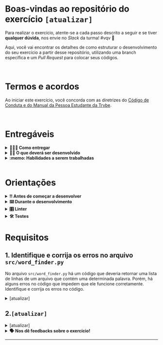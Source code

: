> <!-- # **Diretrizes de como usar o template para lição de Exercício como projeto ** -->

> <!-- O template contém um direcional de como deve ser a estrutura padrão dessa lição. -->

<!--⚠️ **_Ao produzir uma nova lição de exercício como projeto, copie esse template para o dia de conteúdo que está produzindo._**-->

<!-- - Edite os pontos necessários de acordo com a legenda abaixo:-->

<!-- > `[atualizar]`: Itens de preenchimento obrigatórios pelo time de Currículo (HS,SK e BT). As orientações de como preencher esse template estão em formato de comentários.Utilize-as para garantir que o uso do template está de acordo com as premissas da nossa Metodologia Trybe. -->

<!-- >`[HS]`: Orientações destinadas ao time de Hard Skills -->

<!-- >`[SK]`: Orientações destinadas ao time de Soft Skills -->

<!-- >`[BT]`: Orientações destinadas ao time de Busca por Trabalho -->

<!-- Os exercícios como projeto ajudam previamente as pessoas estudantes a realizar os projetos, pois possuem um repositório no Github com avaliadores automatizados. Esses exercícios possuem um nível de dificuldade menor, se comparados aos projetos, e não valem nota. Nesse sentido, são um instrumento de avaliação formativa durante o processo de aprendizagem. -->

<!-- Uma premissas da criação de novos exercícios como projetos é que eles devem caber no tempo disponível no dia para sua realização. Mais especificamente, todos os exercícios como projeto devem ocupar no máximo 75% do tempo disponível no dia. Este tempo é a soma do tempo para exercícios com o tempo de mentoria técnica.
Para estimarmos o tempo que uma pessoa estudante leva para fazer um exercício, seguimos a seguinte regra: 2,5x o tempo que uma pessoa com domínio do conteúdo leva para realizá-lo. -->

# Boas-vindas ao repositório do exercício `[atualizar]`

Para realizar o exercício, atente-se a cada passo descrito a seguir e se tiver **qualquer dúvida**, nos envie no _Slack_ da turma! #vqv 🚀

Aqui, você vai encontrar os detalhes de como estruturar o desenvolvimento do seu exercício a partir desse repositório, utilizando uma branch específica e um _Pull Request_ para colocar seus códigos.

<br />

# Termos e acordos

Ao iniciar este exercício, você concorda com as diretrizes do [Código de Conduta e do Manual da Pessoa Estudante da Trybe](https://app.betrybe.com/learn/student-manual/codigo-de-conduta-da-pessoa-estudante).

<br />

# Entregáveis

<details>
<summary><strong>🤷🏽‍♀️ Como entregar</strong></summary><br />

Para entregar o seu exercício, você deverá criar um _Pull Request_ neste repositório.

Lembre-se que você pode consultar nosso conteúdo sobre [Git & GitHub](https://app.betrybe.com/learn/course/5e938f69-6e32-43b3-9685-c936530fd326/module/fc998c60-386e-46bc-83ca-4269beb17e17/section/fe827a71-3222-4b4d-a66f-ed98e09961af/day/1a530297-e176-4c79-8ed9-291ae2950540/lesson/2b2edce7-9c49-4907-92a2-aa571f823b79) e nosso [Blog - Git & GitHub](https://blog.betrybe.com/tecnologia/git-e-github/) sempre que precisar!

</details>
  
<details>
<summary><strong>🧑‍💻 O que deverá ser desenvolvido</strong></summary><br />

<!-- Explicar brevemente o que será realizado ao longo do exercício. Aqui, é a porta de entrada para o exercício como projeto. 
Exemplo: Vamos fazer um exercício que vai deixar nítido como funções,com responsabilidades bem definidas,deixam o código mais bem escrito. Para isso, vamos criar uma série de funções com respostas já definidas e exercitar nossa lógica de programação.
-->

`[atualizar]`
<br />

</details>
  
<details>
  <summary><strong>:memo: Habilidades a serem trabalhadas</strong></summary><br />

Neste exercício, verificamos se você é capaz de:

`[atualizar]`
<!-- habilidade -->
`[atualizar]`
<!-- habilidade -->
`[atualizar]`
<!-- habilidade -->

<!-- [HS] Escrevam as habilidade utilizando a Taxonomia de Bloom. -->

</details>

<br/>

# Orientações
  
<details>

   <summary><strong>‼ Antes de começar a desenvolver </strong></summary><br />

<!-- [HS] Aqui, deve-se adicionar os comandos mais utilizados e orientações de como preparar o repositório. Atualize o nome do repositório do exercício nas instruções a seguir -->

1. Clone o repositório

- Use o comando: `[atualizar]`
- Entre na pasta do repositório que você acabou de clonar:
  - `[atualizar]`

2. Instale as dependências

- npm install

3. Crie uma branch a partir da branch `main`

- Verifique que você está na branch `main`
  - Exemplo: `git branch`
- Se você não estiver, mude para a branch `main`
  - Exemplo: `git checkout main`
- Agora, crie uma branch à qual você vai submeter os `commits` do seu exercício:
  - Você deve criar uma branch no seguinte formato: `nome-sobrenome-nome-do-exercício`;
  - Exemplo: `git checkout -b maria-soares-lessons-learned`

4. Crie na raiz do exercício os arquivos que você precisará desenvolver:

- Verifique que você está na raiz do exercício:
  - Exemplo: `pwd` -> o retorno vai ser algo tipo _/Users/maria/code/**sd-0x-project-lessons-learned**_
- Crie os arquivos index.html e style.css:
  - Exemplo: `touch index.html style.css`

5. Adicione as mudanças ao _stage_ do Git e faça um `commit`

- Verifique que as mudanças ainda não estão no _stage_:
  - Exemplo: `git status` (devem aparecer listados os novos arquivos em vermelho)
- Adicione o novo arquivo ao _stage_ do Git:
  - Exemplo:
    - `git add .` (adicionando todas as mudanças - _que estavam em vermelho_ - ao stage do Git)
    - `git status` (devem aparecer listados os arquivos em verde)
- Faça o `commit` inicial:
  - Exemplo:
    - `git commit -m 'iniciando o exercício. VAMOS COM TUDO :rocket:'` (fazendo o primeiro commit)
    - `git status` (deve aparecer uma mensagem tipo _nothing to commit_ )

6. Adicione a sua branch com o novo `commit` ao repositório remoto

- Usando o exemplo anterior: `git push -u origin maria-soares-lessons-learned`

7. Crie um novo `Pull Request` _(PR)_

- Vá até a página de _Pull Requests_ do [repositório no GitHub](https://github.com/tryber/sd-0x-project-lessons-learned/pulls)
  - Clique no botão verde _"New pull request"_
  - Clique na caixa de seleção _"Compare"_ e escolha a sua branch **com atenção**
- Coloque um título para o seu _Pull Request_
  - Exemplo: _"Cria tela de busca"_
- Clique no botão verde _"Create pull request"_

- Adicione uma descrição para o _Pull Request_, um título nítido que o identifique, e clique no botão verde _"Create pull request"_

 <img width="1335" alt="Exemplo de pull request" src="https://user-images.githubusercontent.com/42356399/166255109-b95e6eb4-2503-45e5-8fb3-cf7caa0436e5.png">

- Volte até a [página de _Pull Requests_ do repositório](https://github.com/tryber/sd-0x-project-lessons-learned/pulls) e confira que o seu _Pull Request_ está criado

</details>

<details>

<summary><strong>⌨️ Durante o desenvolvimento</strong></summary><br />

Faça `commits` das alterações que você fizer no código regularmente, pois assim você garante visibilidade para o time da Trybe e treina essa prática para o mercado de trabalho :) ;

- Lembre-se de sempre após um (ou alguns) `commits` atualizar o repositório remoto;
- Os comandos que você utilizará com mais frequência são:

  - `git status` _(para verificar o que está em vermelho - fora do stage - e o que está em verde - no stage)_;
  - `git add` _(para adicionar arquivos ao stage do Git)_;
  - `git commit` _(para criar um commit com os arquivos que estão no stage do Git)_;
  - `git push -u origin nome-da-branch` _(para enviar o commit para o repositório remoto na primeira vez que fizer o `push` de uma nova branch)_;
  - `git push` _(para enviar o commit para o repositório remoto após o passo anterior)_.

</details>

<details>
<summary><strong>🎛 Linter</strong></summary><br />

Para garantir a qualidade do código, vamos utilizar neste exercício o `ESLint`. Assim o código estará alinhado com as boas práticas de desenvolvimento, sendo mais legível e de fácil manutenção! Para poder rodar o `ESLint` certifique-se de ter executado o comando `npm install` dentro do repositório.

Para rodá-los localmente no repositório, execute os comandos abaixo:

```bash
npm run lint
```

Se a análise do `ESLint` encontrar problemas no seu código, tais problemas serão mostrados no seu terminal. Se não houver problema no seu código, nada será impresso no seu terminal.

Você pode também instalar o plugin do `ESLint` no `VSCode`. Para isso, basta fazer o download do [plugin `ESLint`](https://marketplace.visualstudio.com/items?itemName=dbaeumer.vscode-eslint) e instalá-lo.

Em caso de dúvidas, confira o material na plataforma sobre [ESLint e Stylelint](https://app.betrybe.com/course/real-life-engineer/eslint).

⚠️ **PULL REQUESTS COM ISSUES NO LINTER NÃO SERÃO AVALIADAS. ATENTE-SE PARA RESOLVÊ-LAS ANTES DE FINALIZAR O DESENVOLVIMENTO!** ⚠️

</details>
  
<details>
<summary><strong>🛠 Testes</strong></summary><br />

<!-- Escrever as intruções sobre os testes.-->

`[atualizar]`

</details>

# Requisitos

## 1. Identifique e corrija os erros no arquivo `src/word_finder.py`

No arquivo `src/word_finder.py` há um código que deveria retornar uma lista de linhas de um arquivo que contém uma determinada palavra. Porém, há alguns erros no código que impedem que ele funcione corretamente. Identifique e corrija os erros no código.

<details>

<summary> [atualizar] </code>
</summary><br/>

<!-- Explicação do requisito, regras de negócio esperadas. -->

**O que será testado:**

<!-- Descritivo do que será testado nesse requisito. -->

 `[atualizar]`

</details>

## 2.`[atualizar]`

<!-- Descrição do requisito, iniciado com verbo no imperativo (crie, filtre, faça, encontre) -->

<details>

<summary> [atualizar] </code>
</summary><br/>

<!-- Explicação do requisito, regras de negócio esperadas. -->

**O que será testado:**

<!-- Descritivo do que será testado nesse requisito. -->

 `[atualizar]`

</details>

<details>
<summary><strong> 🗣 Nos dê feedbacks sobre o exercício!</strong></summary><br />

Ao finalizar e submeter o exercício, não se esqueça de avaliar sua experiência preenchendo o [formulário](https://be-trybe.typeform.com/to/ZTeR4IbH).
**Leva menos de 3 minutos!**

</details>

---
